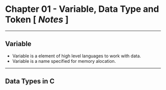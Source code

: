 # Chapter 01 - Variable, Data Type and Token [ *Notes* ]
----
## Variable
- Variable is a element of high level languages to work with data.
- Variable is a name specified for memory alocation.
----
## Data Types in C
